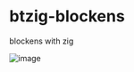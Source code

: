 # btzig-blockens
 blockens with zig
 
![image](https://github.com/btipling/btzig-blockens/assets/249641/e549708f-b02f-4a3c-91a2-1660e62263a5)
